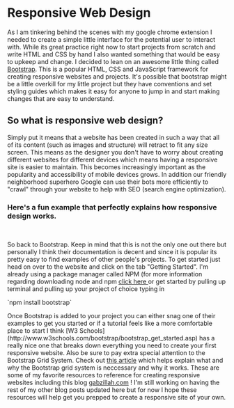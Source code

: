 <h1>Responsive Web Design</h1>
  <p>As I am tinkering behind the scenes with my google chrome extension I needed to create a simple little interface for the potential user to interact with. While its great practice right now to start projects from scratch and write HTML and CSS by hand I also wanted something that would be easy to upkeep and change. I decided to lean on an awesome little thing called
  <a href="http://http://getbootstrap.com/" target="_blank">Bootstrap</a>. This is a popular HTML, CSS and JavaScript framework for creating responsive websites and projects. It's possible that bootstrap might be a little overkill for my little project but they have conventions and set styling guides which makes it easy for anyone to jump in and start making changes that are easy to understand. </p>

 <h2>So what is responsive web design?</h2>

  <p>Simply put it means that a website has been created in such a way that all of its content (such as images and structure) will retract to fit any size screen. This means as the designer you don't have to worry about creating different websites for different devices which means having a responsive site is easier to maintain. This becomes increasingly important as the popularity and accessibility of mobile devices grows. In addition our friendly neighborhood superhero Google can use their bots more efficiently to "crawl" through your website to help with SEO (search engine optimization). </p>

  <h3>Here's a fun example that perfectly explains how responsive design works.</h3>

<br>
<img class = "blogImage" src="images/likeWater.jpg" alt>


<p>So back to Bootstrap. Keep in mind that this is not the only one out there but personally I think their documentation is decent and since it is popular its pretty easy to find examples of other people's projects. To get started just head on over to the website and click on the tab "Getting Started". I'm already using a package manager called NPM (for more information regarding downloading node and npm <a href="https://docs.npmjs.com/getting-started/installing-node" target="_blank"> click here </a> or get started by pulling up terminal and pulling up your project of choice typing in </p>
  `npm install bootstrap`

  <p>Once Bootstrap is added to your project you can either snag one of their examples to get you started or if a tutorial feels like a more comfortable place to start I think [W3 Schools](http://www.w3schools.com/bootstrap/bootstrap_get_started.asp) has a really nice one that breaks down everything you need to create your first responsive website. Also be sure to pay extra special attention to the Bootstrap Grid System. Check out
  <a href="http://www.helloerik.com/the-subtle-magic-behind-why-the-bootstrap-3-grid-works" target="_blank">this article</a> which helps explain what and why the Bootstrap grid system is neccessary and why it works. These are some of my favorite resources to reference for creating responsive websites including this blog <a href="http://www.gabzillah.com" target="_blank">gabzillah.com</a> ! I'm still working on having the rest of my other blog posts updated here but for now I hope these resources will help get you prepped to create a responsive site of your own.</p>